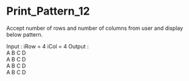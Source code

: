# Print_Pattern_12

Accept number of rows and number of columns from user and display
below pattern.

Input : iRow = 4	iCol = 4
Output : 	                                     
            A     B     C     D                 
            A     B     C     D                                                           
            A     B     C     D                                                     
            A     B     C     D
